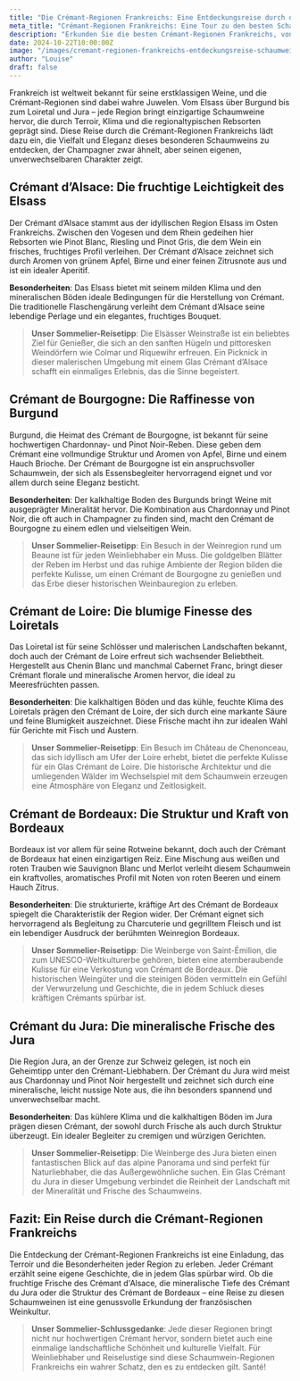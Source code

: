 ```yaml
---
title: "Die Crémant-Regionen Frankreichs: Eine Entdeckungsreise durch die besten Schaumweingebiete"
meta_title: "Crémant-Regionen Frankreichs: Eine Tour zu den besten Schaumweingebieten"
description: "Erkunden Sie die besten Crémant-Regionen Frankreichs, von Elsass über Burgund bis Loire und Jura. Entdecken Sie die einzigartige Vielfalt und Aromen dieser prickelnden Weinschätze!"
date: 2024-10-22T10:00:00Z
image: "/images/cremant-regionen-frankreichs-entdeckungsreise-schaumweinberge.webp"
author: "Louise"
draft: false
---
```


Frankreich ist weltweit bekannt für seine erstklassigen Weine, und die Crémant-Regionen sind dabei wahre Juwelen. Vom Elsass über Burgund bis zum Loiretal und Jura – jede Region bringt einzigartige Schaumweine hervor, die durch Terroir, Klima und die regionaltypischen Rebsorten geprägt sind. Diese Reise durch die Crémant-Regionen Frankreichs lädt dazu ein, die Vielfalt und Eleganz dieses besonderen Schaumweins zu entdecken, der Champagner zwar ähnelt, aber seinen eigenen, unverwechselbaren Charakter zeigt.

## Crémant d’Alsace: Die fruchtige Leichtigkeit des Elsass

Der Crémant d’Alsace stammt aus der idyllischen Region Elsass im Osten Frankreichs. Zwischen den Vogesen und dem Rhein gedeihen hier Rebsorten wie Pinot Blanc, Riesling und Pinot Gris, die dem Wein ein frisches, fruchtiges Profil verleihen. Der Crémant d’Alsace zeichnet sich durch Aromen von grünem Apfel, Birne und einer feinen Zitrusnote aus und ist ein idealer Aperitif.

**Besonderheiten**: Das Elsass bietet mit seinem milden Klima und den mineralischen Böden ideale Bedingungen für die Herstellung von Crémant. Die traditionelle Flaschengärung verleiht dem Crémant d’Alsace seine lebendige Perlage und ein elegantes, fruchtiges Bouquet.

> **Unser Sommelier-Reisetipp**: Die Elsässer Weinstraße ist ein beliebtes Ziel für Genießer, die sich an den sanften Hügeln und pittoresken Weindörfern wie Colmar und Riquewihr erfreuen. Ein Picknick in dieser malerischen Umgebung mit einem Glas Crémant d’Alsace schafft ein einmaliges Erlebnis, das die Sinne begeistert.

## Crémant de Bourgogne: Die Raffinesse von Burgund

Burgund, die Heimat des Crémant de Bourgogne, ist bekannt für seine hochwertigen Chardonnay- und Pinot Noir-Reben. Diese geben dem Crémant eine vollmundige Struktur und Aromen von Apfel, Birne und einem Hauch Brioche. Der Crémant de Bourgogne ist ein anspruchsvoller Schaumwein, der sich als Essensbegleiter hervorragend eignet und vor allem durch seine Eleganz besticht.

**Besonderheiten**: Der kalkhaltige Boden des Burgunds bringt Weine mit ausgeprägter Mineralität hervor. Die Kombination aus Chardonnay und Pinot Noir, die oft auch in Champagner zu finden sind, macht den Crémant de Bourgogne zu einem edlen und vielseitigen Wein.

> **Unser Sommelier-Reisetipp**: Ein Besuch in der Weinregion rund um Beaune ist für jeden Weinliebhaber ein Muss. Die goldgelben Blätter der Reben im Herbst und das ruhige Ambiente der Region bilden die perfekte Kulisse, um einen Crémant de Bourgogne zu genießen und das Erbe dieser historischen Weinbauregion zu erleben.

## Crémant de Loire: Die blumige Finesse des Loiretals

Das Loiretal ist für seine Schlösser und malerischen Landschaften bekannt, doch auch der Crémant de Loire erfreut sich wachsender Beliebtheit. Hergestellt aus Chenin Blanc und manchmal Cabernet Franc, bringt dieser Crémant florale und mineralische Aromen hervor, die ideal zu Meeresfrüchten passen.

**Besonderheiten**: Die kalkhaltigen Böden und das kühle, feuchte Klima des Loiretals prägen den Crémant de Loire, der sich durch eine markante Säure und feine Blumigkeit auszeichnet. Diese Frische macht ihn zur idealen Wahl für Gerichte mit Fisch und Austern.

> **Unser Sommelier-Reisetipp**: Ein Besuch im Château de Chenonceau, das sich idyllisch am Ufer der Loire erhebt, bietet die perfekte Kulisse für ein Glas Crémant de Loire. Die historische Architektur und die umliegenden Wälder im Wechselspiel mit dem Schaumwein erzeugen eine Atmosphäre von Eleganz und Zeitlosigkeit.

## Crémant de Bordeaux: Die Struktur und Kraft von Bordeaux

Bordeaux ist vor allem für seine Rotweine bekannt, doch auch der Crémant de Bordeaux hat einen einzigartigen Reiz. Eine Mischung aus weißen und roten Trauben wie Sauvignon Blanc und Merlot verleiht diesem Schaumwein ein kraftvolles, aromatisches Profil mit Noten von roten Beeren und einem Hauch Zitrus.

**Besonderheiten**: Die strukturierte, kräftige Art des Crémant de Bordeaux spiegelt die Charakteristik der Region wider. Der Crémant eignet sich hervorragend als Begleitung zu Charcuterie und gegrilltem Fleisch und ist ein lebendiger Ausdruck der berühmten Weinregion Bordeaux.

> **Unser Sommelier-Reisetipp**: Die Weinberge von Saint-Émilion, die zum UNESCO-Weltkulturerbe gehören, bieten eine atemberaubende Kulisse für eine Verkostung von Crémant de Bordeaux. Die historischen Weingüter und die steinigen Böden vermitteln ein Gefühl der Verwurzelung und Geschichte, die in jedem Schluck dieses kräftigen Crémants spürbar ist.

## Crémant du Jura: Die mineralische Frische des Jura

Die Region Jura, an der Grenze zur Schweiz gelegen, ist noch ein Geheimtipp unter den Crémant-Liebhabern. Der Crémant du Jura wird meist aus Chardonnay und Pinot Noir hergestellt und zeichnet sich durch eine mineralische, leicht nussige Note aus, die ihn besonders spannend und unverwechselbar macht.

**Besonderheiten**: Das kühlere Klima und die kalkhaltigen Böden im Jura prägen diesen Crémant, der sowohl durch Frische als auch durch Struktur überzeugt. Ein idealer Begleiter zu cremigen und würzigen Gerichten.

> **Unser Sommelier-Reisetipp**: Die Weinberge des Jura bieten einen fantastischen Blick auf das alpine Panorama und sind perfekt für Naturliebhaber, die das Außergewöhnliche suchen. Ein Glas Crémant du Jura in dieser Umgebung verbindet die Reinheit der Landschaft mit der Mineralität und Frische des Schaumweins.

## Fazit: Ein Reise durch die Crémant-Regionen Frankreichs

Die Entdeckung der Crémant-Regionen Frankreichs ist eine Einladung, das Terroir und die Besonderheiten jeder Region zu erleben. Jeder Crémant erzählt seine eigene Geschichte, die in jedem Glas spürbar wird. Ob die fruchtige Frische des Crémant d'Alsace, die mineralische Tiefe des Crémant du Jura oder die Struktur des Crémant de Bordeaux – eine Reise zu diesen Schaumweinen ist eine genussvolle Erkundung der französischen Weinkultur.

> **Unser Sommelier-Schlussgedanke**: Jede dieser Regionen bringt nicht nur hochwertigen Crémant hervor, sondern bietet auch eine einmalige landschaftliche Schönheit und kulturelle Vielfalt. Für Weinliebhaber und Reiselustige sind diese Schaumwein-Regionen Frankreichs ein wahrer Schatz, den es zu entdecken gilt. Santé!